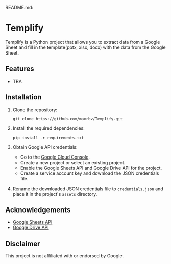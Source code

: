 README.md:

# Templify

Templify is a Python project that allows you to extract data from a Google Sheet and fill in the template(pptx, xlsx, docx) with the data from the Google Sheet.

## Features

- TBA

## Installation

1. Clone the repository:

   ```shell
   git clone https://github.com/maxrbv/Templify.git
   ```

2. Install the required dependencies:

   ```shell
   pip install -r requirements.txt
   ```

3. Obtain Google API credentials:

   - Go to the [Google Cloud Console](https://console.cloud.google.com/).
   - Create a new project or select an existing project.
   - Enable the Google Sheets API and Google Drive API for the project.
   - Create a service account key and download the JSON credentials file.

4. Rename the downloaded JSON credentials file to `credentials.json` and place it in the project's `assets` directory.

## Acknowledgements

- [Google Sheets API](https://developers.google.com/sheets)
- [Google Drive API](https://developers.google.com/drive)

## Disclaimer

This project is not affiliated with or endorsed by Google.